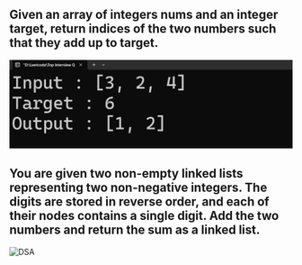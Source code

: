 ## Given an array of integers nums and an integer target, return indices of the two numbers such that they add up to target.
![DSA](DSA/twosum.png)

## You are given two non-empty linked lists representing two non-negative integers. The digits are stored in reverse order, and each of their nodes contains a single digit. Add the two numbers and return the sum as a linked list.
![DSA](DSA/addtwonumberse.png)
